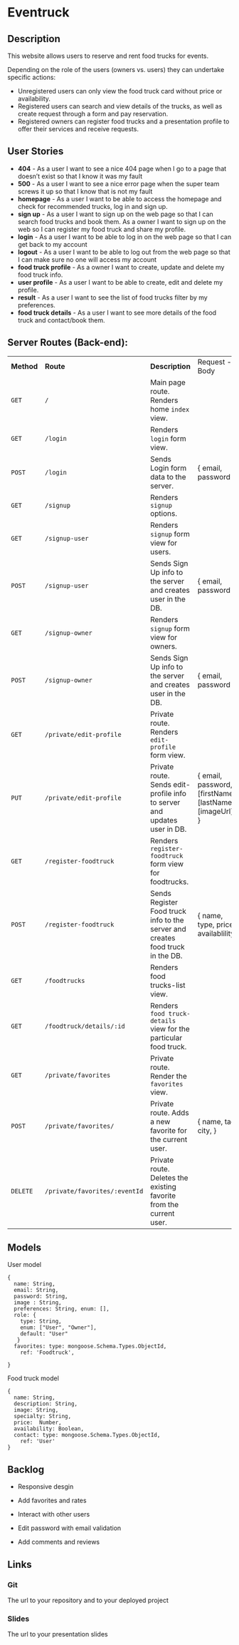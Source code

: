 

# Eventruck



## Description

This website allows users to reserve and rent food trucks for events.

Depending on the role of the users (owners vs. users) they can undertake specific actions:

- Unregistered users can only view the food truck card without price or availability. 
- Registered users can search and view details of the trucks, as well as create request through a form and pay reservation.
- Registered owners can register food trucks and a presentation profile to offer their services and receive requests.



## User Stories

- **404** - As a user I want to see a nice 404 page when I go to a page that doesn’t exist so that I know it was my fault
- **500** - As a user I want to see a nice error page when the super team screws it up so that I know that is not my fault
- **homepage** - As a user I want to be able to access the homepage and check for recommended trucks, log in and sign up.
- **sign up** - As a user I want to sign up on the web page so that I can search food trucks and book them. As a owner I want to sign up on the web so I can register my food truck and share my profile.
- **login** - As a user I want to be able to log in on the web page so that I can get back to my account
- **logout** - As a user I want to be able to log out from the web page so that I can make sure no one will access my account
- **food truck profile** - As a owner I want to create, update and delete my food truck info.
- **user profile** - As a user I want to be able to create, edit and delete my profile.
- **result** - As a user I want to see the list of food trucks filter by my preferences.
- **food truck details** - As a user I want to see more details of the food truck and contact/book them.



## Server Routes (Back-end):

|            |                               |                                                              |                                                          |
| ---------- | ----------------------------- | ------------------------------------------------------------ | -------------------------------------------------------- |
| **Method** | **Route**                     | **Description**                                              | Request - Body                                           |
| `GET`      | `/`                           | Main page route. Renders home `index` view.                  |                                                          |
| `GET`      | `/login`                      | Renders `login` form view.                                   |                                                          |
| `POST`     | `/login`                      | Sends Login form data to the server.                         | { email, password }                                      |
| `GET`      | `/signup`                     | Renders `signup` options.                                    |                                                          |
| `GET`      | `/signup-user`                | Renders `signup` form view for users.                        |                                                          |
| `POST`     | `/signup-user`                | Sends Sign Up info to the server and creates user in the DB. | { email, password }                                      |
| `GET`      | `/signup-owner`               | Renders `signup` form view for owners.                       |                                                          |
| `POST`     | `/signup-owner`               | Sends Sign Up info to the server and creates user in the DB. | { email, password }                                      |
| `GET`      | `/private/edit-profile`       | Private route. Renders `edit-profile` form view.             |                                                          |
| `PUT`      | `/private/edit-profile`       | Private route. Sends edit-profile info to server and updates user in DB. | { email, password, [firstName], [lastName], [imageUrl] } |
| `GET`      | `/register-foodtruck`         | Renders `register-foodtruck` form view for foodtrucks.       |                                                          |
| `POST`     | `/register-foodtruck`         | Sends Register Food truck info to the server and creates food truck in the DB. | { name, type, price, availablility}                      |
| `GET`      | `/foodtrucks`                 | Renders food trucks-list view.                               |                                                          |
| `GET`      | `/foodtruck/details/:id`      | Renders `food truck-details` view for the particular food truck. |                                                          |
| `GET`      | `/private/favorites`          | Private route. Render the `favorites` view.                  |                                                          |
| `POST`     | `/private/favorites/`         | Private route. Adds a new favorite for the current user.     | { name, tag, city, }                                     |
| `DELETE`   | `/private/favorites/:eventId` | Private route. Deletes the existing favorite from the current user. |                                                          |



## Models	

User model

```
{
  name: String,
  email: String,
  password: String,
  image : String,
  preferences: String, enum: [],
  role: {
    type: String,
    enum: ["User", "Owner"],
    default: "User"
   }
  favorites: type: mongoose.Schema.Types.ObjectId,
    ref: 'Foodtruck',
  
}
```

Food truck model

```
{
  name: String,
  description: String,
  image: String,
  specialty: String,
  price:  Number,
  availability: Boolean,
  contact: type: mongoose.Schema.Types.ObjectId,
    ref: 'User'
}
```



## Backlog

- Responsive desgin

- Add favorites and rates

- Interact with other users 

- Edit password with email validation

- Add comments and reviews

  



## Links

### Git

The url to your repository and to your deployed project



### Slides

The url to your presentation slides

